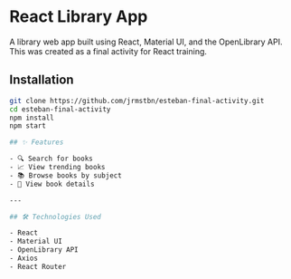 # React Library App

A library web app built using React, Material UI, and the OpenLibrary API. This was created as a final activity for React training.

## Installation

```bash
git clone https://github.com/jrmstbn/esteban-final-activity.git
cd esteban-final-activity
npm install
npm start

## ✨ Features

- 🔍 Search for books
- 📈 View trending books
- 📚 Browse books by subject
- 📝 View book details

---

## 🛠 Technologies Used

- React
- Material UI
- OpenLibrary API
- Axios
- React Router
